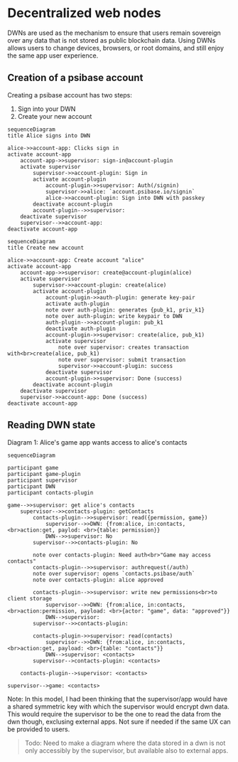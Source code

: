 # Decentralized web nodes

DWNs are used as the mechanism to ensure that users remain sovereign over any data that is not stored as public blockchain data. Using DWNs allows users to change devices, browsers, or root domains, and still enjoy the same app user experience.

## Creation of a psibase account

Creating a psibase account has two steps:
1. Sign into your DWN
2. Create your new account

```mermaid
sequenceDiagram
title Alice signs into DWN

alice->>account-app: Clicks sign in
activate account-app
    account-app->>supervisor: sign-in@account-plugin
    activate supervisor
        supervisor->>account-plugin: Sign in
        activate account-plugin
            account-plugin->>supervisor: Auth(/signin)
            supervisor->>alice: `account.psibase.io/signin`
            alice->>account-plugin: Sign into DWN with passkey
        deactivate account-plugin
        account-plugin-->>supervisor: 
    deactivate supervisor
    supervisor-->>account-app: 
deactivate account-app
```

```mermaid
sequenceDiagram
title Create new account

alice->>account-app: Create account "alice"
activate account-app
    account-app->>supervisor: create@account-plugin(alice)
    activate supervisor
        supervisor->>account-plugin: create(alice)
        activate account-plugin
            account-plugin->>auth-plugin: generate key-pair
            activate auth-plugin
            note over auth-plugin: generates {pub_k1, priv_k1}
            note over auth-plugin: write keypair to DWN
            auth-plugin-->>account-plugin: pub_k1
            deactivate auth-plugin
            account-plugin->>supervisor: create(alice, pub_k1)
            activate supervisor
                note over supervisor: creates transaction with<br>create(alice, pub_k1)
                note over supervisor: submit transaction
                supervisor->>account-plugin: success
            deactivate supervisor
            account-plugin->>supervisor: Done (success)
        deactivate account-plugin
    deactivate supervisor
    supervisor->>account-app: Done (success)
deactivate account-app
```



## Reading DWN state

Diagram 1: Alice's game app wants access to alice's contacts

```mermaid
sequenceDiagram

participant game
participant game-plugin
participant supervisor
participant DWN
participant contacts-plugin

game-->>supervisor: get alice's contacts
    supervisor-->>contacts-plugin: getContacts
        contacts-plugin-->>supervisor: read({permission, game})
            supervisor-->>DWN: {from:alice, in:contacts,<br>action:get, paylod: <br>{table: permission}}
            DWN-->>supervisor: No
        supervisor-->>contacts-plugin: No
        
        note over contacts-plugin: Need auth<br>"Game may access contacts"
        contacts-plugin-->>supervisor: authrequest(/auth)
        note over supervisor: opens `contacts.psibase/auth`
        note over contacts-plugin: alice approved

        contacts-plugin-->>supervisor: write new permissions<br>to client storage
            supervisor-->>DWN: {from:alice, in:contacts,<br>action:permission, payload: <br>{actor: "game", data: "approved"}}
            DWN-->supervisor: 
        supervisor-->>contacts-plugin: 
        
        contacts-plugin->>supervisor: read(contacts)
            supervisor-->>DWN: {from:alice, in:contacts,<br>action:get, payload: <br>{table: "contacts"}}
            DWN-->supervisor: <contacts>
        supervisor-->contacts-plugin: <contacts>

    contacts-plugin-->supervisor: <contacts>

supervisor-->game: <contacts>
```

Note: In this model, I had been thinking that the supervisor/app would have a shared symmetric key with which the supervisor would encrypt dwn data. This would require the supervisor to be the one to read the data from the dwn though, exclusing external apps. Not sure if needed if the same UX can be provided to users.

> Todo: Need to make a diagram where the data stored in a dwn is not only accessibly by the supervisor, but available also to external apps.
